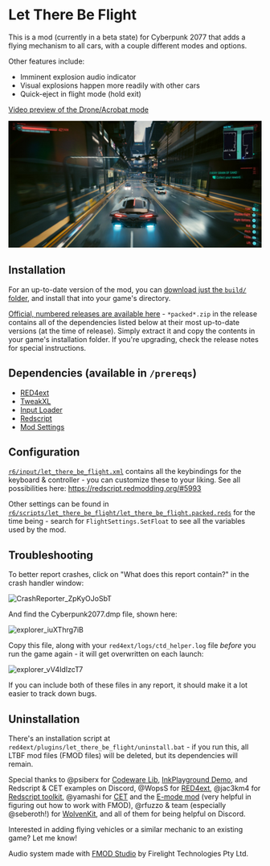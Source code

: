 # Let There Be Flight

This is a mod (currently in a beta state) for Cyberpunk 2077 that adds a flying mechanism to all cars, with a couple different modes and options.

Other features include:
* Imminent explosion audio indicator
* Visual explosions happen more readily with other cars
* Quick-eject in flight mode (hold exit)

[Video preview of the Drone/Acrobat mode](https://www.youtube.com/watch?v=U9t2JWMY1-k)

![preview](preview.png)

## Installation

For an up-to-date version of the mod, you can [download just the `build/` folder](https://downgit.github.io/#/home?url=https://github.com/jackhumbert/let_there_be_flight/tree/main/build), and install that into your game's directory.

[Official, numbered releases are available here](https://github.com/jackhumbert/let_there_be_flight/releases) - `*packed*.zip` in the release contains all of the dependencies listed below at their most up-to-date versions (at the time of release). Simply extract it and copy the contents in your game's installation folder. If you're upgrading, check the release notes for special instructions.

## Dependencies (available in `/prereqs`)

* [RED4ext](https://github.com/WopsS/RED4ext)
* [TweakXL](https://github.com/psiberx/cp2077-tweak-xl)
* [Input Loader](https://github.com/jackhumbert/cyberpunk2077-input-loader)
* [Redscript](https://github.com/jac3km4/redscript)
* [Mod Settings](https://github.com/jackhumbert/mod_settings)

## Configuration

[`r6/input/let_there_be_flight.xml`](https://github.com/jackhumbert/let_there_be_flight/tree/main/build/r6/input/let_there_be_flight.xml) contains all the keybindings for the keyboard & controller - you can customize these to your liking. See all possibilities here: https://redscript.redmodding.org/#5993

Other settings can be found in [`r6/scripts/let_there_be_flight/let_there_be_flight.packed.reds`](https://github.com/jackhumbert/let_there_be_flight/tree/main/build/r6/scripts/let_there_be_flight/let_there_be_flight.packed.reds) for the time being - search for `FlightSettings.SetFloat` to see all the variables used by the mod.

## Troubleshooting

To better report crashes, click on "What does this report contain?" in the crash handler window:

<img width="420" alt="CrashReporter_ZpKyOJoSbT" src="https://user-images.githubusercontent.com/141431/186788162-9898b344-a22c-42b8-9ed3-e21518e17179.png">

And find the Cyberpunk2077.dmp file, shown here:

<img width="584" alt="explorer_iuXThrg7iB" src="https://user-images.githubusercontent.com/141431/186788246-eaa77ba1-5891-4f93-9abd-2f033b7e6f1a.png">

Copy this file, along with your `red4ext/logs/ctd_helper.log` file *before* you run the game again - it will get overwritten on each launch:

<img width="584" alt="explorer_vV4IdIzcT7" src="https://user-images.githubusercontent.com/141431/186788320-f909c7b4-ca0d-4fcc-b77a-14b3021fe45b.png">

If you can include both of these files in any report, it should make it a lot easier to track down bugs.

## Uninstallation

There's an installation script at `red4ext/plugins/let_there_be_flight/uninstall.bat` - if you run this, all LTBF mod files (FMOD files) will be deleted, but its dependencies will remain.

Special thanks to @psiberx for [Codeware Lib](https://github.com/psiberx/cp2077-codeware/), [InkPlayground Demo](https://github.com/psiberx/cp2077-playground), and Redscript & CET examples on Discord, @WopsS for [RED4ext](https://github.com/WopsS/RED4ext), @jac3km4 for [Redscript toolkit](https://github.com/jac3km4/redscript), @yamashi for [CET](https://github.com/yamashi/CyberEngineTweaks) and the [E-mode mod](https://www.nexusmods.com/cyberpunk2077/mods/3207?tab=description) (very helpful in figuring out how to work with FMOD), @rfuzzo & team (especially @seberoth!) for [WolvenKit](https://github.com/WolvenKit/WolvenKit), and all of them for being helpful on Discord.

Interested in adding flying vehicles or a similar mechanic to an existing game? Let me know!

Audio system made with [FMOD Studio](https://www.fmod.com/) by Firelight Technologies Pty Ltd.
